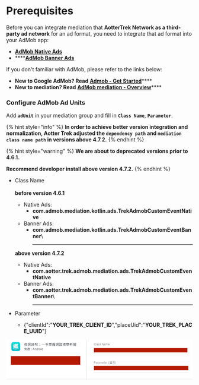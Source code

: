 # Prerequisites

Before you can integrate mediation that **AotterTrek Network as a third-party ad network** for an ad format, you need to integrate that ad format into your AdMob app:

* ****[**AdMob Native Ads**](https://developers.google.com/admob/android/native/start)****
* ****[**AdMob Banner Ads**](https://developers.google.com/admob/android/banner)

If you don't familiar with AdMob, please refer to the links below:

* **New to Google AdMob? Read** [**Admob - Get Started**](https://developers.google.com/admob/android/quick-start)****
* **New to mediation? Read** [**AdMob mediation - Overview**](https://developers.google.com/admob/android/mediate)****

### Configure AdMob Ad Units

Add **`adUnit`** in your mediation group and fill in **`Class Name`**, **`Parameter`**.

{% hint style="info" %}
**In order to achieve better version integration and normalization, Aotter Trek adjusted the `dependency path` and `mediation class name path` in versions above 4.7.2.**
{% endhint %}

{% hint style="warning" %}
**We are about to deprecated versions prior to 4.6.1.**

**Recommend developer install above version 4.7.2.**
{% endhint %}

*   Class Name \
    \
    &#x20;  **before version 4.6.1**

    * Native Ads:&#x20;
      * **com.admob.mediation.kotlin.ads.TrekAdmobCustomEventNative**
    * Banner Ads:&#x20;
      * **com.admob.mediation.kotlin.ads.TrekAdmobCustomEventBanner**\
        ****

    &#x20;  **above version 4.7.2**

    * Native Ads:&#x20;
      * **com.aotter.trek.admob.mediation.ads.TrekAdmobCustomEventNative**
    * Banner Ads:&#x20;
      * **com.aotter.trek.admob.mediation.ads.TrekAdmobCustomEventBanner**\
        ****
* Parameter
  * {"clientId":"**YOUR\_TREK\_CLIENT\_ID**","placeUid":"**YOUR\_TREK\_PLACE\_UUID**"}

![](<../../.gitbook/assets/image (11) (1).png>)

